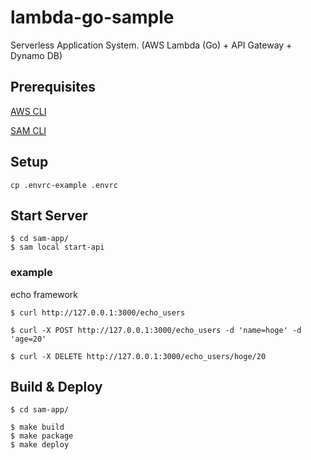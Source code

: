 # lambda-go-sample
Serverless Application System. (AWS Lambda (Go) + API Gateway + Dynamo DB)

## Prerequisites
[AWS CLI](https://docs.aws.amazon.com/ja_jp/lambda/latest/dg/setup-awscli.html)

[SAM CLI](https://docs.aws.amazon.com/ja_jp/lambda/latest/dg/sam-cli-requirements.html)

## Setup
```
cp .envrc-example .envrc
```

## Start Server
```
$ cd sam-app/
$ sam local start-api
```

### example
echo framework
```
$ curl http://127.0.0.1:3000/echo_users

$ curl -X POST http://127.0.0.1:3000/echo_users -d 'name=hoge' -d 'age=20'

$ curl -X DELETE http://127.0.0.1:3000/echo_users/hoge/20
```

## Build & Deploy
```
$ cd sam-app/

$ make build
$ make package
$ make deploy
```
